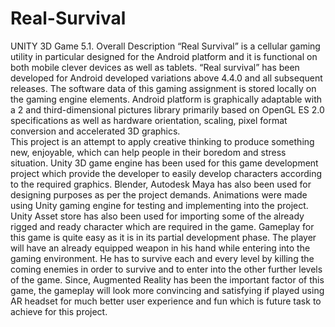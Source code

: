 # Real-Survival
UNITY 3D Game 
5.1. Overall Description
“Real Survival” is a cellular gaming utility in particular designed for the Android platform and it is functional on both mobile clever devices as well as tablets. “Real survival” has been developed for Android developed variations above 4.4.0 and all subsequent releases. The software data of this gaming assignment is stored locally on the gaming engine elements. Android platform is graphically adaptable with a 2 and third-dimensional pictures library primarily based on OpenGL ES 2.0 specifications as well as hardware orientation, scaling, pixel format conversion and accelerated 3D graphics.  
This project is an attempt to apply creative thinking to produce something new, enjoyable, which can help people in their boredom and stress situation. Unity 3D game engine has been used for this game development project which provide the developer to easily develop characters according to the required graphics. Blender, Autodesk Maya has also been used for designing purposes as per the project demands. Animations were made using Unity gaming engine for testing and implementing into the project. Unity Asset store has also been used for importing some of the already rigged and ready character which are required in the game.
Gameplay for this game is quite easy as it is in its partial development phase. The player will have an already equipped weapon in his hand while entering into the gaming environment. He has to survive each and every level by killing the coming enemies in order to survive and to enter into the other further levels of the game. Since, Augmented Reality has been the important factor of this game, the gameplay will look more convincing and satisfying if played using AR headset for much better user experience and fun which is future task to achieve for this project.
